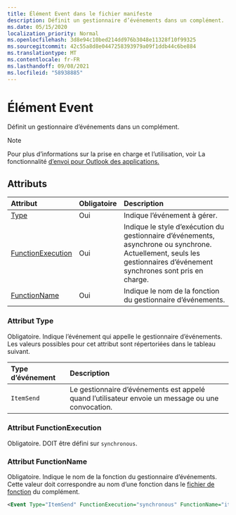 ```yaml
---
title: Élément Event dans le fichier manifeste
description: Définit un gestionnaire d’événements dans un complément.
ms.date: 05/15/2020
localization_priority: Normal
ms.openlocfilehash: 3d8e94c10bed214dd976b3048e11328f10f99325
ms.sourcegitcommit: 42c55a8d8e0447258393979a09f1ddb44c6be884
ms.translationtype: MT
ms.contentlocale: fr-FR
ms.lasthandoff: 09/08/2021
ms.locfileid: "58938885"
---
```

# <a name="event-element"></a>Élément Event

Définit un gestionnaire d’événements dans un complément.

> [!NOTE]
> Pour plus d’informations sur la prise en charge et l’utilisation, voir La fonctionnalité [d’envoi pour Outlook des applications.](../../outlook/outlook-on-send-addins.md)

## <a name="attributes"></a>Attributs

|  Attribut  |  Obligatoire  |  Description  |
|:-----|:-----|:-----|
|  [Type](#type-attribute)  |  Oui  | Indique l’événement à gérer. |
|  [FunctionExecution](#functionexecution-attribute)  |  Oui  | Indique le style d’exécution du gestionnaire d’événements, asynchrone ou synchrone. Actuellement, seuls les gestionnaires d’événement synchrones sont pris en charge. |
|  [FunctionName](#functionname-attribute)  |  Oui  | Indique le nom de la fonction du gestionnaire d’événements. |

### <a name="type-attribute"></a>Attribut Type

Obligatoire. Indique l’événement qui appelle le gestionnaire d’événements. Les valeurs possibles pour cet attribut sont répertoriées dans le tableau suivant.

|  Type d’événement  |  Description  |
|:-----|:-----|
|  `ItemSend`  |  Le gestionnaire d’événements est appelé quand l’utilisateur envoie un message ou une convocation.  |

### <a name="functionexecution-attribute"></a>Attribut FunctionExecution

Obligatoire. DOIT être défini sur `synchronous`.

### <a name="functionname-attribute"></a>Attribut FunctionName

Obligatoire. Indique le nom de la fonction du gestionnaire d’événements. Cette valeur doit correspondre au nom d’une fonction dans le [fichier de fonction](functionfile.md) du complément.

```xml
<Event Type="ItemSend" FunctionExecution="synchronous" FunctionName="itemSendHandler" />
```
